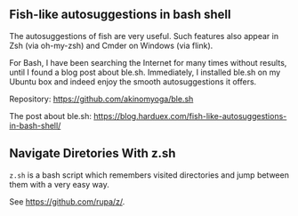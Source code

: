 Fish-like autosuggestions in bash shell
---
The autosuggestions of fish are very useful. Such features also appear in Zsh
(via oh-my-zsh) and Cmder on Windows (via flink).

For Bash, I have been searching the Internet for many times without results,
until I found a blog post about ble.sh. Immediately, I installed ble.sh on my
Ubuntu box and indeed enjoy the smooth autosuggestions it offers.

Repository: https://github.com/akinomyoga/ble.sh

The post about ble.sh: https://blog.harduex.com/fish-like-autosuggestions-in-bash-shell/


Navigate Diretories With z.sh
---
`z.sh` is a bash script which remembers visited directories and jump between them
with a very easy way.

See https://github.com/rupa/z/.
